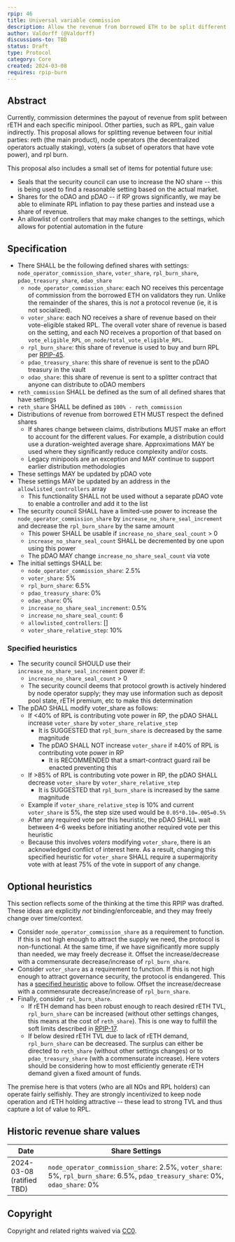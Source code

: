 ```yaml
---
rpip: 46
title: Universal variable commission
description: Allow the revenue from borrowed ETH to be split different ways
author: Valdorff (@Valdorff)
discussions-to: TBD
status: Draft
type: Protocol
category: Core
created: 2024-03-08
requires: rpip-burn
---
```


## Abstract
Currently, commission determines the payout of revenue from split between rETH and each specific minipool. Other parties, such as RPL, gain value indirectly. This proposal allows for splitting revenue between four initial parties: reth (the main product), node operators (the decentralized operators actually staking), voters (a subset of operators that have vote power), and rpl burn.

This proposal also includes a small set of items for potential future use:
- Seals that the security council can use to increase the NO share -- this is being used to find a reasonable setting based on the actual market.
- Shares for the oDAO and pDAO -- if RP grows significantly, we may be able to eliminate RPL inflation to pay these parties and instead use a share of revenue.
- An allowlist of controllers that may make changes to the settings, which allows for potential automation in the future

## Specification
- There SHALL be the following defined shares with settings: `node_operator_commission_share`, `voter_share`, `rpl_burn_share`, `pdao_treasury_share`, `odao_share`
  - `node_operator_commission_share`: each NO receives this percentage of commission from the borrowed ETH on validators they run. Unlike the remainder of the shares, this is _not_ a protocol revenue (ie, it is not socialized).
  - `voter_share`: each NO receives a share of revenue based on their vote-eligible staked RPL. The overall voter share of revenue is based on the setting, and each NO receives a proportion of that based on `vote_eligible_RPL_on_node/total_vote_eligible_RPL`.
  - `rpl_burn_share`: this share of revenue is used to buy and burn RPL per [RPIP-45](RPIP-45.md).
  - `pdao_treasury_share`: this share of revenue is sent to the pDAO treasury in the vault
  - `odao_share`: this share of revenue is sent to a splitter contract that anyone can distribute to oDAO members 
- `reth_commission` SHALL be defined as the sum of all defined shares that have settings
- `reth_share` SHALL be defined as `100% - reth_commission`
- Distributions of revenue from borrowed ETH MUST respect the defined shares
  - If shares change between claims, distributions MUST make an effort to account for the different values. For example, a distribution could use a duration-weighted average share. Approximations MAY be used where they significantly reduce complexity and/or costs.
  - Legacy minipools are an exception and MAY continue to support earlier distribution methodologies 
- These settings MAY be updated by pDAO vote
- These settings MAY be updated by an address in the `allowlisted_controllers` array
  - This functionality SHALL not be used without a separate pDAO vote to enable a controller and add it to the list
- The security council SHALL have a limited-use power to increase the `node_operator_commission_share` by `increase_no_share_seal_increment` and decrease the `rpl_burn_share` by the same amount
  - This power SHALL be usable if `increase_no_share_seal_count` > 0
  - `increase_no_share_seal_count` SHALL be decremented by one upon using this power
  - The pDAO MAY change `increase_no_share_seal_count` via vote
- The initial settings SHALL be:
  - `node_operator_commission_share`: 2.5%
  - `voter_share`: 5%
  - `rpl_burn_share`: 6.5%
  - `pdao_treasury_share`: 0%
  - `odao_share`: 0%
  - `increase_no_share_seal_increment`: 0.5%
  - `increase_no_share_seal_count`: 6
  - `allowlisted_controllers`: []
  - `voter_share_relative_step`: 10%

### Specified heuristics
- The security council SHOULD use their `increase_no_share_seal_increment` power if:
  - `increase_no_share_seal_count` > 0  
  - The security council deems that protocol growth is actively hindered by node operator supply; they may use information such as deposit pool state, rETH premium, etc to make this determination
- The pDAO SHALL modify voter_share as follows:
  - If <40% of RPL is contributing vote power in RP, the pDAO SHALL increase `voter_share` by `voter_share_relative_step`
    - It is SUGGESTED that `rpl_burn_share` is decreased by the same magnitude
    - The pDAO SHALL NOT increase `voter_share` if ≥40% of RPL is contributing vote power in RP
      - It is RECOMMENDED that a smart-contract guard rail be enacted preventing this
  - If >85% of RPL is contributing vote power in RP, the pDAO SHALL decrease `voter_share` by `voter_share_relative_step`
    - It is SUGGESTED that `rpl_burn_share` is increased by the same magnitude
  - Example if `voter_share_relative_step` is 10% and current `voter_share` is 5%, the step size used would be `0.05*0.10=.005=0.5%`
  - After any required vote per this heuristic, the pDAO SHALL wait between 4-6 weeks before initiating another required vote per this heuristic 
  - Because this involves _voters_ modifying `voter_share`, there is an acknowledged conflict of interest here. As a result, changing this specified heuristic for `voter_share` SHALL require a supermajority vote with at least 75% of the vote in support of any change.

## Optional heuristics
This section reflects some of the thinking at the time this RPIP was drafted. These ideas are explicitly _not_ binding/enforceable, and they may freely change over time/context.

- Consider `node_operator_commission_share` as a requirement to function. If this is not high enough to attract the supply we need, the protocol is non-functional. At the same time, if we have significantly more supply than needed, we may freely decrease it. Offset the increase/decrease with a commensurate decrease/increase of `rpl_burn_share`.
- Consider `voter_share` as a requirement to function. If this is not high enough to attract governance security, the protocol is endangered. This has a [specified heuristic](#specified-heuristics) above to follow. Offset the increase/decrease with a commensurate decrease/increase of `rpl_burn_share`.
- Finally, consider `rpl_burn_share`. 
  - If rETH demand has been robust enough to reach desired rETH TVL, `rpl_burn_share` can be increased (without other settings changes, this means at the cost of `reth_share`). This is one way to fulfill the soft limits described in [RPIP-17](./RPIP-17.md).
  - If below desired rETH TVL due to lack of rETH demand, `rpl_burn_share` can be decreased. The surplus can either be directed to `reth_share` (without other settings changes) or to `pdao_treasury_share` (with a commensurate increase). Here voters should be considering how to most efficiently generate rETH demand given a fixed amount of funds.

The premise here is that voters (who are all NOs and RPL holders) can operate fairly selfishly. They are strongly incentivized to keep node operation and rETH holding attractive -- these lead to strong TVL and thus capture a lot of value to RPL.

## Historic revenue share values
| Date                         | Share Settings                                                                                                                 |
|------------------------------|--------------------------------------------------------------------------------------------------------------------------------|
| 2024-03-08<br>(ratified TBD) | `node_operator_commission_share`: 2.5%, `voter_share`: 5%, `rpl_burn_share`: 6.5%, `pdao_treasury_share`: 0%, `odao_share`: 0% |

## Copyright
Copyright and related rights waived via [CC0](https://creativecommons.org/publicdomain/zero/1.0/).

